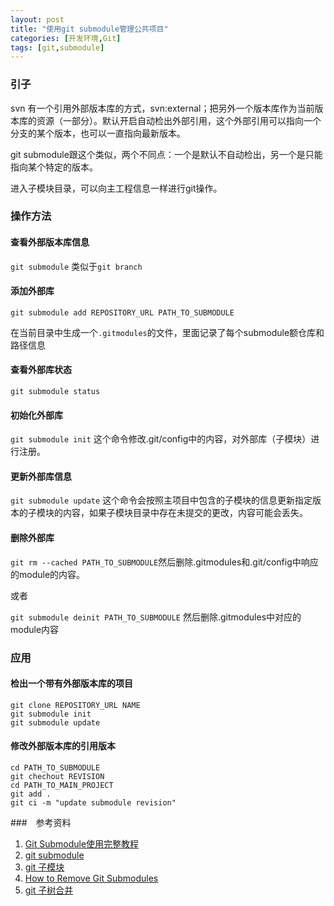 ```yaml
---
layout: post
title: "使用git submodule管理公共项目"
categories: [开发环境,Git]
tags: [git,submodule]
---
```


###  引子

svn 有一个引用外部版本库的方式，svn:external；把另外一个版本库作为当前版本库的资源（一部分）。默认开启自动检出外部引用，这个外部引用可以指向一个分支的某个版本，也可以一直指向最新版本。

git submodule跟这个类似，两个不同点：一个是默认不自动检出，另一个是只能指向某个特定的版本。

进入子模块目录，可以向主工程信息一样进行git操作。

### 操作方法

#### 查看外部版本库信息

`git submodule`  类似于`git branch`

#### 添加外部库

`git submodule add REPOSITORY_URL PATH_TO_SUBMODULE`

在当前目录中生成一个`.gitmodules`的文件，里面记录了每个submodule额仓库和路径信息

#### 查看外部库状态

`git submodule status`

#### 初始化外部库

`git submodule init` 这个命令修改.git/config中的内容，对外部库（子模块）进行注册。

#### 更新外部库信息

`git submodule update` 这个命令会按照主项目中包含的子模块的信息更新指定版本的子模块的内容，如果子模块目录中存在未提交的更改，内容可能会丢失。

#### 删除外部库

 `git rm --cached PATH_TO_SUBMODULE`然后删除.gitmodules和.git/config中响应的module的内容。

或者

`git submodule deinit PATH_TO_SUBMODULE` 然后删除.gitmodules中对应的module内容



### 应用

#### 检出一个带有外部版本库的项目

```
git clone REPOSITORY_URL NAME
git submodule init
git submodule update
```

#### 修改外部版本库的引用版本

```
cd PATH_TO_SUBMODULE
git chechout REVISION
cd PATH_TO_MAIN_PROJECT
git add .
git ci -m "update submodule revision"
```



###　参考资料

1. [Git Submodule使用完整教程](http://www.kafeitu.me/git/2012/03/27/git-submodule.html)
2. [git submodule](https://www.kernel.org/pub/software/scm/git/docs/git-submodule.html)
3. [git 子模块](https://git-scm.com/book/zh/v1/Git-%E5%B7%A5%E5%85%B7-%E5%AD%90%E6%A8%A1%E5%9D%97)
4. [How to Remove Git Submodules](http://zanshin.net/2013/09/02/how-to-remove-git-submodules/)
5. [git 子树合并](https://git-scm.com/book/zh/v1/Git-%E5%B7%A5%E5%85%B7-%E5%AD%90%E6%A0%91%E5%90%88%E5%B9%B6)